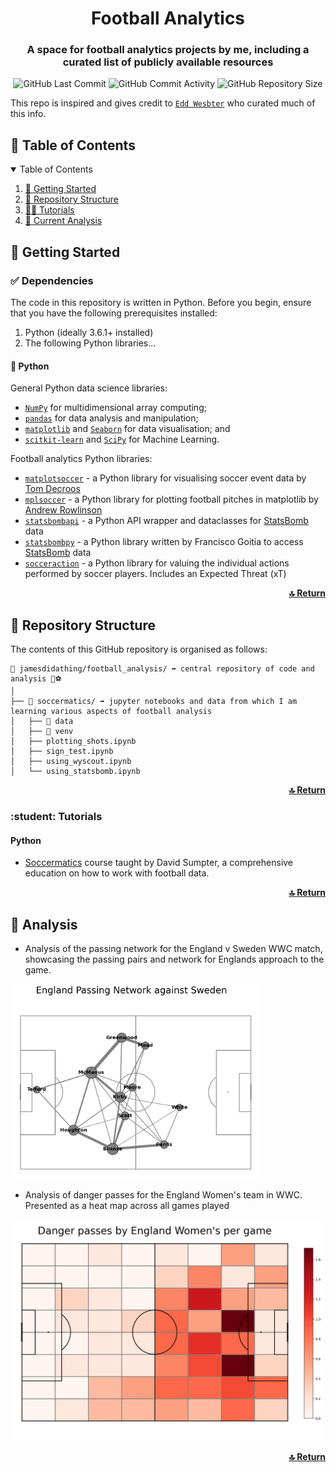 <!-- README.md -->

<div align="center">
  <h1 id="top" align="center">Football Analytics</h1>
<h3 align="center">A space for football analytics projects by me, including a curated list of publicly available resources </h3>
<p align="center">
  
![GitHub Last Commit](https://img.shields.io/github/last-commit/jamesdidathing/football_analysis?style=plastic)
![GitHub Commit Activity](https://img.shields.io/github/commit-activity/m/jamesdidathing/football_analysis.svg)
![GitHub Repository Size](https://img.shields.io/github/repo-size/jamesdidathing/football_analysis?style=plastic)
</p>

</div>

This repo is inspired and gives credit to [`Edd Wesbter`]([https://numpy.org/doc/stable/contents.html](https://github.com/eddwebster/football_analytics/tree/master)) who curated much of this info.
<!-- TABLE OF CONTENTS -->
<h2 id="table-of-contents"> 📍 Table of Contents</h2>

<details open="open">
  <summary>Table of Contents</summary>
  <ol>
    <li><a href="#getting-started"> 🚀 Getting Started</a></li>
    <li><a href="#repository-structure"> 🌵 Repository Structure</a></li>
    <li><a href="#tutorials">🧑‍🎓 Tutorials</a></li>
    <li><a href="#analysis">📍 Current Analysis</a></li>
  </ol>

<!-- GETTING STARTED -->
<h2 id="getting-started"> 🚀 Getting Started</h2>


<h3 id="getting-started-dependencies"> ✅ Dependencies</h3>

The code in this repository is written in Python. Before you begin, ensure that you have the following prerequisites installed:
1. Python (ideally 3.6.1+ installed)
3. The following Python libraries...

<h4 id="getting-started-dependencies-python"> 🐍 Python</h3>

General Python data science libraries:
*    [`NumPy`](https://numpy.org/doc/stable/contents.html) for multidimensional array computing;
*    [`pandas`](http://pandas.pydata.org/) for data analysis and manipulation;
*    [`matplotlib`](https://matplotlib.org/contents.html?v=20200411155018) and [`Seaborn`](https://seaborn.pydata.org/) for data visualisation; and
*    [`scitkit-learn`](https://scikit-learn.org/stable/index.html) and [`SciPy`](https://www.scipy.org/) for Machine Learning.

Football analytics Python libraries:
*    [`matplotsoccer`](https://github.com/TomDecroos/matplotsoccer) - a Python library for visualising soccer event data by [Tom Decroos](https://twitter.com/TomDecroos)
*    [`mplsoccer`](https://github.com/andrewRowlinson/mplsoccer) - a Python library for plotting football pitches in matplotlib by [Andrew Rowlinson](https://twitter.com/numberstorm)
*    [`statsbombapi`](https://github.com/Torvaney/statsbombapi) - a Python API wrapper and dataclasses for [StatsBomb](https://statsbomb.com/) data
*    [`statsbombpy`](https://github.com/statsbomb/statsbombpy) - a Python library written by Francisco Goitia to access [StatsBomb](https://statsbomb.com/) data
*    [`socceraction`](https://github.com/ML-KULeuven/socceraction) - a Python library for valuing the individual actions performed by soccer players. Includes an Expected Threat (xT) 


<p align="right">
  <a href="#top"><b>🔝 Return </b></a>
</p>

<!-- REPOSITORY STRUCTURE -->
<h2 id="repository-structure"> 🌵 Repository Structure</h2>

The contents of this GitHub repository is organised as follows:

    📂 jamesdidathing/football_analysis/ ➡️ central repository of code and analysis 📍⚽
    │
    ├── 📂 soccermatics/ ➡️ jupyter notebooks and data from which I am learning various aspects of football analysis
    │   ├── 📂 data
    │   ├── 📂 venv
    │   ├── plotting_shots.ipynb
    │   ├── sign_test.ipynb
    │   ├── using_wyscout.ipynb
    │   └── using_statsbomb.ipynb   

<p align="right">
  <a href="#top"><b>🔝 Return </b></a>
</p>


<h3 id="tutorials"> :student: Tutorials</h3>

<h4 id="tutorials-python"> Python</h4>

*    [Soccermatics](https://soccermatics.readthedocs.io/en/latest/) course taught by David Sumpter, a comprehensive education on how to work with football data.

<p align="right">
  <a href="#top"><b>🔝 Return </b></a>
</p>

<h2 id="analysis"> 📍 Analysis</h2>

*    Analysis of the passing network for the England v Sweden WWC match, showcasing the passing pairs and network for Englands approach to the game.

<img src="/images/engswedpass.png" width="400">

* Analysis of danger passes for the England Women's team in WWC. Presented as a heat map across all games played

<img src="/images/heatmap.png" width="500">

<p align="right">
  <a href="#top"><b>🔝 Return </b></a>
</p>
